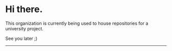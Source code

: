 # Hi there.

This organization is currently being used to house repositories for a university project.

See you later ;)

---

